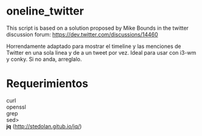 oneline_twitter
===============
This script is based on a solution proposed by Mike Bounds
in the twitter discussion forum: https://dev.twitter.com/discussions/14460

Horrendamente adaptado para mostrar el timeline y las menciones de Twitter en una sola linea y de a un tweet por vez. Ideal para usar con i3-wm y conky. Si no anda, arreglalo.


Requerimientos
==============
curl<br>
openssl<br>
grep<br>
sed><br>
<b>jq</b> (http://stedolan.gitub.io/jq/)<br>
